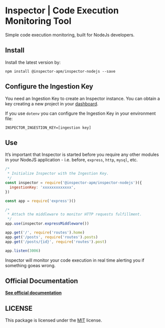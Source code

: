 # Inspector | Code Execution Monitoring Tool
Simple code execution monitoring, built for NodeJs developers.

## Install
Install the latest version by:

```
npm install @inspector-apm/inspector-nodejs --save
```

## Configure the Ingestion Key

You need an Ingestion Key to create an Inspector instance. You can obtain a key creating a new project in your [dashboard](https://www.inspector.dev).

If you use `dotenv` you can configure the Ingestion Key in your environment file:

```
INSPECTOR_INGESTION_KEY=[ingestion key]
```

## Use

It’s important that Inspector is started before you require any other modules 
in your NodeJS application - i.e. before, `express`, `http`, `mysql`, etc.

```javascript
/*
 * Initialize Inspector with the Ingestion Key.
 */
const inspector = require('@inspector-apm/inspector-nodejs')({
  ingestionKey: 'xxxxxxxxxxxxx',
})

const app = require('express')()

/*
 * Attach the middleware to monitor HTTP requests fulfillment.
 */
app.use(inspector.expressMiddleware())

app.get('/', require('routes').home)
app.get('/posts', require('routes').posts)
app.get('/posts/{id}', require('routes').post)

app.listen(3006)
```

Inspector will monitor your code execution in real time alerting you if something goeas wrong.

## Official Documentation

**[See official documentation](https://docs.inspector.dev/platforms/nodejs)**

## LICENSE

This package is licensed under the [MIT](LICENSE) license.
